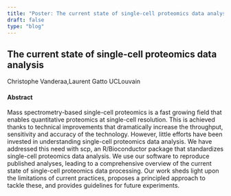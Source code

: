 ```yaml
---
title: "Poster: The current state of single-cell proteomics data analysis"
draft: false
type: "blog"
---
```


## The current state of single-cell proteomics data analysis
Christophe Vanderaa,Laurent Gatto
UCLouvain
#### Abstract

Mass spectrometry-based single-cell proteomics is a fast growing field that enables quantitative proteomics at single-cell resolution. This is achieved thanks to technical improvements that dramatically increase the throughput, sensitivity and accuracy of the technology. However, little efforts have been invested in understanding single-cell proteomics data analysis. We have addressed this need with scp, an R/Bioconductor package that standardizes single-cell proteomics data analysis. We use our software to reproduce published analyses, leading to a comprehensive overview of the current state of single-cell proteomics data processing. Our work sheds light upon the limitations of current practices, proposes a principled approach to tackle these, and provides guidelines for future experiments.
